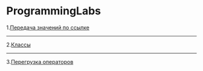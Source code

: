 # ProgrammingLabs
1.[Передача значений по ссылке](https://github.com/kottragu/ProgrammingLabs/tree/master/lab1)
- - -
2.[Классы](https://github.com/kottragu/ProgrammingLabs/tree/master/lab2)
- - -
3.[Перегрузка операторов](https://github.com/kottragu/ProgrammingLabs/tree/master/lab3)
